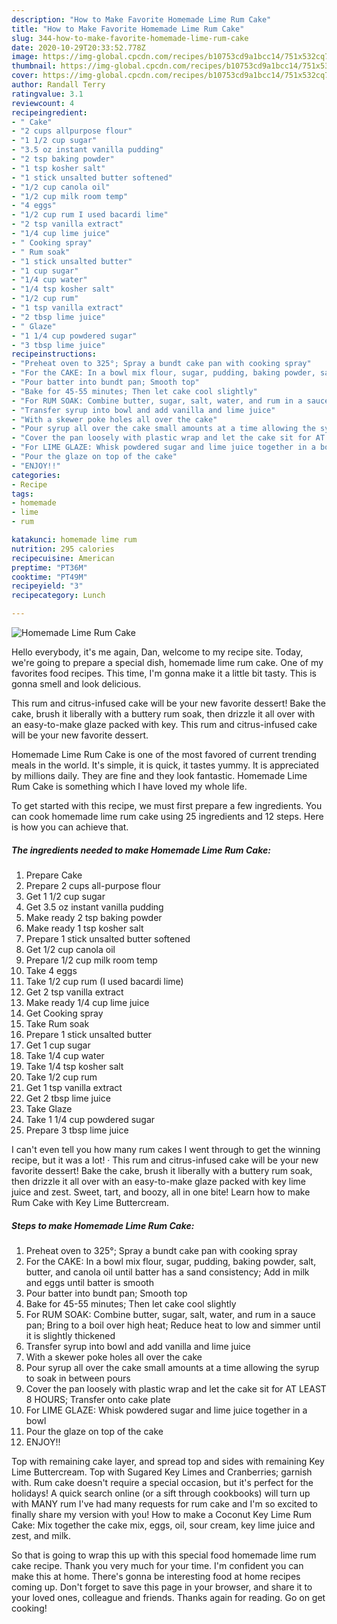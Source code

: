 ```yaml
---
description: "How to Make Favorite Homemade Lime Rum Cake"
title: "How to Make Favorite Homemade Lime Rum Cake"
slug: 344-how-to-make-favorite-homemade-lime-rum-cake
date: 2020-10-29T20:33:52.778Z
image: https://img-global.cpcdn.com/recipes/b10753cd9a1bcc14/751x532cq70/homemade-lime-rum-cake-recipe-main-photo.jpg
thumbnail: https://img-global.cpcdn.com/recipes/b10753cd9a1bcc14/751x532cq70/homemade-lime-rum-cake-recipe-main-photo.jpg
cover: https://img-global.cpcdn.com/recipes/b10753cd9a1bcc14/751x532cq70/homemade-lime-rum-cake-recipe-main-photo.jpg
author: Randall Terry
ratingvalue: 3.1
reviewcount: 4
recipeingredient:
- " Cake"
- "2 cups allpurpose flour"
- "1 1/2 cup sugar"
- "3.5 oz instant vanilla pudding"
- "2 tsp baking powder"
- "1 tsp kosher salt"
- "1 stick unsalted butter softened"
- "1/2 cup canola oil"
- "1/2 cup milk room temp"
- "4 eggs"
- "1/2 cup rum I used bacardi lime"
- "2 tsp vanilla extract"
- "1/4 cup lime juice"
- " Cooking spray"
- " Rum soak"
- "1 stick unsalted butter"
- "1 cup sugar"
- "1/4 cup water"
- "1/4 tsp kosher salt"
- "1/2 cup rum"
- "1 tsp vanilla extract"
- "2 tbsp lime juice"
- " Glaze"
- "1 1/4 cup powdered sugar"
- "3 tbsp lime juice"
recipeinstructions:
- "Preheat oven to 325°; Spray a bundt cake pan with cooking spray"
- "For the CAKE: In a bowl mix flour, sugar, pudding, baking powder, salt, butter, and canola oil until batter has a sand consistency; Add in milk and eggs until batter is smooth"
- "Pour batter into bundt pan; Smooth top"
- "Bake for 45-55 minutes; Then let cake cool slightly"
- "For RUM SOAK: Combine butter, sugar, salt, water, and rum in a sauce pan; Bring to a boil over high heat; Reduce heat to low and simmer until it is slightly thickened"
- "Transfer syrup into bowl and add vanilla and lime juice"
- "With a skewer poke holes all over the cake"
- "Pour syrup all over the cake small amounts at a time allowing the syrup to soak in between pours"
- "Cover the pan loosely with plastic wrap and let the cake sit for AT LEAST 8 HOURS; Transfer onto cake plate"
- "For LIME GLAZE: Whisk powdered sugar and lime juice together in a bowl"
- "Pour the glaze on top of the cake"
- "ENJOY!!"
categories:
- Recipe
tags:
- homemade
- lime
- rum

katakunci: homemade lime rum 
nutrition: 295 calories
recipecuisine: American
preptime: "PT36M"
cooktime: "PT49M"
recipeyield: "3"
recipecategory: Lunch

---
```



![Homemade Lime Rum Cake](https://img-global.cpcdn.com/recipes/b10753cd9a1bcc14/751x532cq70/homemade-lime-rum-cake-recipe-main-photo.jpg)

Hello everybody, it's me again, Dan, welcome to my recipe site. Today, we're going to prepare a special dish, homemade lime rum cake. One of my favorites food recipes. This time, I'm gonna make it a little bit tasty. This is gonna smell and look delicious.

This rum and citrus-infused cake will be your new favorite dessert! Bake the cake, brush it liberally with a buttery rum soak, then drizzle it all over with an easy-to-make glaze packed with key. This rum and citrus-infused cake will be your new favorite dessert.

Homemade Lime Rum Cake is one of the most favored of current trending meals in the world. It's simple, it is quick, it tastes yummy. It is appreciated by millions daily. They are fine and they look fantastic. Homemade Lime Rum Cake is something which I have loved my whole life.


To get started with this recipe, we must first prepare a few ingredients. You can cook homemade lime rum cake using 25 ingredients and 12 steps. Here is how you can achieve that.

<!--inarticleads1-->

##### The ingredients needed to make Homemade Lime Rum Cake:

1. Prepare  Cake
1. Prepare 2 cups all-purpose flour
1. Get 1 1/2 cup sugar
1. Get 3.5 oz instant vanilla pudding
1. Make ready 2 tsp baking powder
1. Make ready 1 tsp kosher salt
1. Prepare 1 stick unsalted butter softened
1. Get 1/2 cup canola oil
1. Prepare 1/2 cup milk room temp
1. Take 4 eggs
1. Take 1/2 cup rum (I used bacardi lime)
1. Get 2 tsp vanilla extract
1. Make ready 1/4 cup lime juice
1. Get  Cooking spray
1. Take  Rum soak
1. Prepare 1 stick unsalted butter
1. Get 1 cup sugar
1. Take 1/4 cup water
1. Take 1/4 tsp kosher salt
1. Take 1/2 cup rum
1. Get 1 tsp vanilla extract
1. Get 2 tbsp lime juice
1. Take  Glaze
1. Take 1 1/4 cup powdered sugar
1. Prepare 3 tbsp lime juice


I can&#39;t even tell you how many rum cakes I went through to get the winning recipe, but it was a lot! · This rum and citrus-infused cake will be your new favorite dessert! Bake the cake, brush it liberally with a buttery rum soak, then drizzle it all over with an easy-to-make glaze packed with key lime juice and zest. Sweet, tart, and boozy, all in one bite! Learn how to make Rum Cake with Key Lime Buttercream. 

<!--inarticleads2-->

##### Steps to make Homemade Lime Rum Cake:

1. Preheat oven to 325°; Spray a bundt cake pan with cooking spray
1. For the CAKE: In a bowl mix flour, sugar, pudding, baking powder, salt, butter, and canola oil until batter has a sand consistency; Add in milk and eggs until batter is smooth
1. Pour batter into bundt pan; Smooth top
1. Bake for 45-55 minutes; Then let cake cool slightly
1. For RUM SOAK: Combine butter, sugar, salt, water, and rum in a sauce pan; Bring to a boil over high heat; Reduce heat to low and simmer until it is slightly thickened
1. Transfer syrup into bowl and add vanilla and lime juice
1. With a skewer poke holes all over the cake
1. Pour syrup all over the cake small amounts at a time allowing the syrup to soak in between pours
1. Cover the pan loosely with plastic wrap and let the cake sit for AT LEAST 8 HOURS; Transfer onto cake plate
1. For LIME GLAZE: Whisk powdered sugar and lime juice together in a bowl
1. Pour the glaze on top of the cake
1. ENJOY!!


Top with remaining cake layer, and spread top and sides with remaining Key Lime Buttercream. Top with Sugared Key Limes and Cranberries; garnish with. Rum cake doesn&#39;t require a special occasion, but it&#39;s perfect for the holidays! A quick search online (or a sift through cookbooks) will turn up with MANY rum I&#39;ve had many requests for rum cake and I&#39;m so excited to finally share my version with you! How to make a Coconut Key Lime Rum Cake: Mix together the cake mix, eggs, oil, sour cream, key lime juice and zest, and milk. 

So that is going to wrap this up with this special food homemade lime rum cake recipe. Thank you very much for your time. I'm confident you can make this at home. There's gonna be interesting food at home recipes coming up. Don't forget to save this page in your browser, and share it to your loved ones, colleague and friends. Thanks again for reading. Go on get cooking!
